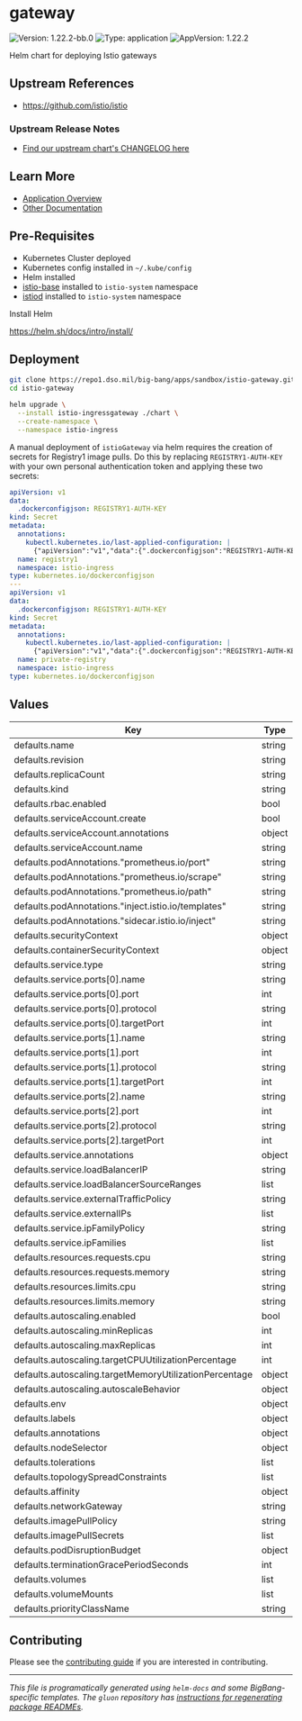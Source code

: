 <!-- Warning: Do not manually edit this file. See notes on gluon + helm-docs at the end of this file for more information. -->
# gateway

![Version: 1.22.2-bb.0](https://img.shields.io/badge/Version-1.22.2--bb.0-informational?style=flat-square) ![Type: application](https://img.shields.io/badge/Type-application-informational?style=flat-square) ![AppVersion: 1.22.2](https://img.shields.io/badge/AppVersion-1.22.2-informational?style=flat-square)

Helm chart for deploying Istio gateways

## Upstream References

* <https://github.com/istio/istio>

### Upstream Release Notes

- [Find our upstream chart's CHANGELOG here](https://istio.io/latest/news/releases/1.22.x/announcing-1.22.2)

## Learn More
* [Application Overview](docs/overview.md)
* [Other Documentation](docs/)

## Pre-Requisites

* Kubernetes Cluster deployed
* Kubernetes config installed in `~/.kube/config`
* Helm installed
* [istio-base](https://repo1.dso.mil/big-bang/apps/sandbox/istio-base) installed to `istio-system` namespace
* [istiod](https://repo1.dso.mil/big-bang/apps/sandbox/istiod) installed to `istio-system` namespace

Install Helm

https://helm.sh/docs/intro/install/

## Deployment

```bash
git clone https://repo1.dso.mil/big-bang/apps/sandbox/istio-gateway.git && \
cd istio-gateway
```
```bash
helm upgrade \
  --install istio-ingressgateway ./chart \
  --create-namespace \
  --namespace istio-ingress
```

A manual deployment of `istioGateway` via helm requires the creation of secrets for Registry1 image pulls. Do this by replacing `REGISTRY1-AUTH-KEY` with your own personal authentication token and applying these two secrets:

```yaml
apiVersion: v1
data:
  .dockerconfigjson: REGISTRY1-AUTH-KEY
kind: Secret
metadata:
  annotations:
    kubectl.kubernetes.io/last-applied-configuration: |
      {"apiVersion":"v1","data":{".dockerconfigjson":"REGISTRY1-AUTH-KEY"},"kind":"Secret","metadata":{"annotations":{},"creationTimestamp":null,"name":"registry1","namespace":"istio-ingress"},"type":"kubernetes.io/dockerconfigjson"}
  name: registry1
  namespace: istio-ingress
type: kubernetes.io/dockerconfigjson
---
apiVersion: v1
data:
  .dockerconfigjson: REGISTRY1-AUTH-KEY
kind: Secret
metadata:
  annotations:
    kubectl.kubernetes.io/last-applied-configuration: |
      {"apiVersion":"v1","data":{".dockerconfigjson":"REGISTRY1-AUTH-KEY"},"kind":"Secret","metadata":{"annotations":{},"creationTimestamp":null,"name":"private-registry","namespace":"istio-ingress"},"type":"kubernetes.io/dockerconfigjson"}
  name: private-registry
  namespace: istio-ingress
type: kubernetes.io/dockerconfigjson
```

## Values

| Key | Type | Default | Description |
|-----|------|---------|-------------|
| defaults.name | string | `""` |  |
| defaults.revision | string | `""` |  |
| defaults.replicaCount | string | `nil` |  |
| defaults.kind | string | `"Deployment"` |  |
| defaults.rbac.enabled | bool | `true` |  |
| defaults.serviceAccount.create | bool | `true` |  |
| defaults.serviceAccount.annotations | object | `{}` |  |
| defaults.serviceAccount.name | string | `""` |  |
| defaults.podAnnotations."prometheus.io/port" | string | `"15020"` |  |
| defaults.podAnnotations."prometheus.io/scrape" | string | `"true"` |  |
| defaults.podAnnotations."prometheus.io/path" | string | `"/stats/prometheus"` |  |
| defaults.podAnnotations."inject.istio.io/templates" | string | `"gateway"` |  |
| defaults.podAnnotations."sidecar.istio.io/inject" | string | `"true"` |  |
| defaults.securityContext | object | `{}` |  |
| defaults.containerSecurityContext | object | `{}` |  |
| defaults.service.type | string | `"LoadBalancer"` |  |
| defaults.service.ports[0].name | string | `"status-port"` |  |
| defaults.service.ports[0].port | int | `15021` |  |
| defaults.service.ports[0].protocol | string | `"TCP"` |  |
| defaults.service.ports[0].targetPort | int | `15021` |  |
| defaults.service.ports[1].name | string | `"http2"` |  |
| defaults.service.ports[1].port | int | `80` |  |
| defaults.service.ports[1].protocol | string | `"TCP"` |  |
| defaults.service.ports[1].targetPort | int | `80` |  |
| defaults.service.ports[2].name | string | `"https"` |  |
| defaults.service.ports[2].port | int | `443` |  |
| defaults.service.ports[2].protocol | string | `"TCP"` |  |
| defaults.service.ports[2].targetPort | int | `443` |  |
| defaults.service.annotations | object | `{}` |  |
| defaults.service.loadBalancerIP | string | `""` |  |
| defaults.service.loadBalancerSourceRanges | list | `[]` |  |
| defaults.service.externalTrafficPolicy | string | `""` |  |
| defaults.service.externalIPs | list | `[]` |  |
| defaults.service.ipFamilyPolicy | string | `""` |  |
| defaults.service.ipFamilies | list | `[]` |  |
| defaults.resources.requests.cpu | string | `"100m"` |  |
| defaults.resources.requests.memory | string | `"128Mi"` |  |
| defaults.resources.limits.cpu | string | `"2000m"` |  |
| defaults.resources.limits.memory | string | `"1024Mi"` |  |
| defaults.autoscaling.enabled | bool | `true` |  |
| defaults.autoscaling.minReplicas | int | `1` |  |
| defaults.autoscaling.maxReplicas | int | `5` |  |
| defaults.autoscaling.targetCPUUtilizationPercentage | int | `80` |  |
| defaults.autoscaling.targetMemoryUtilizationPercentage | object | `{}` |  |
| defaults.autoscaling.autoscaleBehavior | object | `{}` |  |
| defaults.env | object | `{}` |  |
| defaults.labels | object | `{}` |  |
| defaults.annotations | object | `{}` |  |
| defaults.nodeSelector | object | `{}` |  |
| defaults.tolerations | list | `[]` |  |
| defaults.topologySpreadConstraints | list | `[]` |  |
| defaults.affinity | object | `{}` |  |
| defaults.networkGateway | string | `""` |  |
| defaults.imagePullPolicy | string | `""` |  |
| defaults.imagePullSecrets | list | `[]` |  |
| defaults.podDisruptionBudget | object | `{}` |  |
| defaults.terminationGracePeriodSeconds | int | `30` |  |
| defaults.volumes | list | `[]` |  |
| defaults.volumeMounts | list | `[]` |  |
| defaults.priorityClassName | string | `""` |  |

## Contributing

Please see the [contributing guide](./CONTRIBUTING.md) if you are interested in contributing.

---

_This file is programatically generated using `helm-docs` and some BigBang-specific templates. The `gluon` repository has [instructions for regenerating package READMEs](https://repo1.dso.mil/big-bang/product/packages/gluon/-/blob/master/docs/bb-package-readme.md)._

